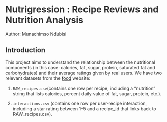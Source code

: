 <style>
  /* Darken the banner title and subtitle */
  .site-title, .site-description {
    color: #222222 !important;
  }
  /* Make all regular paragraph text darker */
  body, 
  .markdown-body p, 
  .markdown-body li {
    color: #333333 !important;
  }
  /* Ensure code “pills” (inline code) remain legible */
  .markdown-body code {
    background-color: #f4f4f4 !important;
    color: #d6336c !important; /* or any color you like */
  }
</style>

# Nutrigression : Recipe Reviews and Nutrition Analysis
Author: Munachimso Ndubisi

## Introduction
This project aims to understand the relationship between the nutritional components (in this case: calories, fat, sugar, protein, saturated fat and carbohydrates) and their average ratings given by real users. We have two relevant datasets from the [food](https://www.food.com/) website:

1. `RAW_recipes.csv`(contains one row per recipe, including a “nutrition” string that lists calories, percent daily‐value of fat, sugar, protein, etc.).

2. `interactions.csv` (contains one row per user‐recipe interaction, including a star rating between 1–5 and a recipe_id that links back to RAW_recipes.csv).







